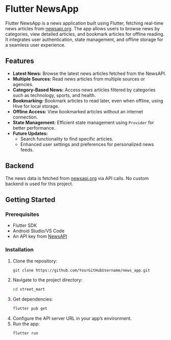 # Flutter NewsApp

Flutter NewsApp is a news application built using Flutter, fetching real-time news articles from [newsapi.org](https://newsapi.org/). The app allows users to browse news by categories, view detailed articles, and bookmark articles for offline reading. It integrates user authentication, state management, and offline storage for a seamless user experience.

## Features

- **Latest News:** Browse the latest news articles fetched from the NewsAPI.
- **Multiple Sources:** Read news articles from multiple sources or agencies.
- **Category-Based News:** Access news articles filtered by categories such as technology, sports, and health.
- **Bookmarking:** Bookmark articles to read later, even when offline, using Hive for local storage.
- **Offline Access:** View bookmarked articles without an internet connection.
- **State Management:** Efficient state management using `Provider` for better performance.
- **Future Updates:**
  - Search functionality to find specific articles.
  - Enhanced user settings and preferences for personalized news feeds.

## Backend

The news data is fetched from [newsapi.org](https://newsapi.org/) via API calls. No custom backend is used for this project.

## Getting Started

### Prerequisites

- Flutter SDK
- Android Studio/VS Code
- An API key from [NewsAPI](https://newsapi.org/)

### Installation

1. Clone the repository:
   ```bash
   git clone https://github.com/YourGitHubUsername/news_app.git
2. Navigate to the project directory:
   ```bash
   cd street_mart
3. Get dependencies:
   ```bash
   flutter pub get
5. Configure the API server URL in your app’s environment.
6. Run the app:
   ```bash
   flutter run

